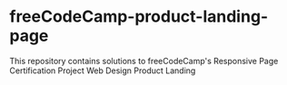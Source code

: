 # freeCodeCamp-product-landing-page

This repository contains solutions to freeCodeCamp's Responsive Page Certification Project Web Design Product Landing

